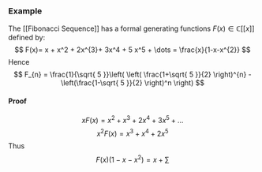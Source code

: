 ### Example
The [[Fibonacci Sequence]] has a formal generating functions $F(x)\in \mathbb{C}[[x]]$ 
defined by:
$$
F(x)= x + x^2 + 2x^{3}+ 3x^4  + 5 x^5 + \dots = \frac{x}{1-x-x^{2}}
$$
Hence
$$
F_{n} = \frac{1}{\sqrt{ 5 }}\left( \left( \frac{1+\sqrt{ 5 }}{2} \right)^{n} - \left(\frac{1-\sqrt{ 5 }}{2} \right)^n \right)
$$
#### Proof
$$
xF(x)=x^{2}+x^{3}+2x^4+3x^5 +\dots
$$
$$
x^2F(x) = x^{3}+x^4+2x^5
$$
Thus
$$
F(x)(1-x-x^{2})=x+\sum_{}
$$